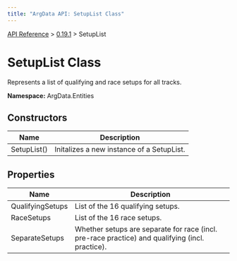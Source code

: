 ```yaml
---
title: "ArgData API: SetupList Class"
---
```


[API Reference](/argdata/api) &gt; [0.19.1](/argdata/api/0.19.1) &gt; SetupList

# SetupList Class

Represents a list of qualifying and race setups for all tracks.

**Namespace:** ArgData.Entities

## Constructors

<table class="table table-bordered table-striped ">
<thead>
  <tr>
    <th>Name</th>
    <th>Description</th>
  </tr>
</thead>
<tbody>
  <tr>
    <td>SetupList()</td>
    <td>Initalizes a new instance of a SetupList.</td>
  </tr>
</tbody>
</table>


## Properties

<table class="table table-bordered table-striped ">
<thead>
  <tr>
    <th>Name</th>
    <th>Description</th>
  </tr>
</thead>
<tbody>
  <tr>
    <td>QualifyingSetups</td>
    <td>List of the 16 qualifying setups.</td>
  </tr>
  <tr>
    <td>RaceSetups</td>
    <td>List of the 16 race setups.</td>
  </tr>
  <tr>
    <td>SeparateSetups</td>
    <td>Whether setups are separate for race (incl. pre-race practice) and qualifying (incl. practice).</td>
  </tr>
</tbody>
</table>


